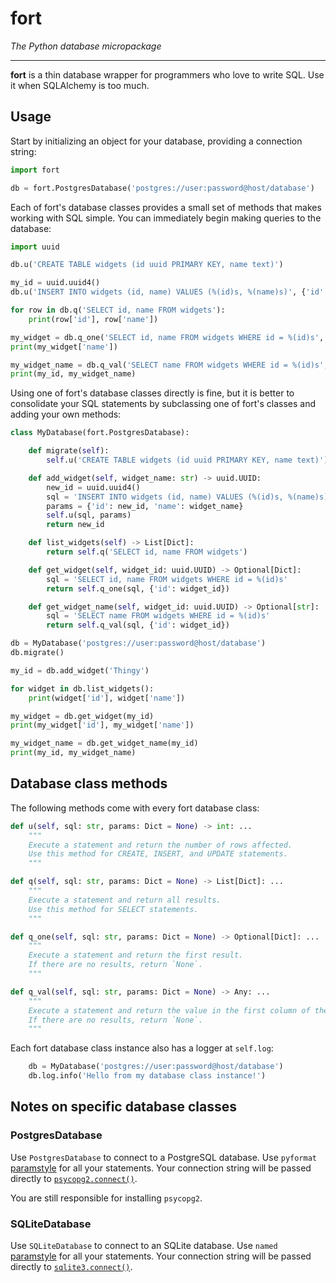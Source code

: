 # fort

*The Python database micropackage*

-----

**fort** is a thin database wrapper for programmers who love to write SQL. Use it when SQLAlchemy is too much.

## Usage

Start by initializing an object for your database, providing a connection string:

```python
import fort

db = fort.PostgresDatabase('postgres://user:password@host/database')
```

Each of fort's database classes provides a small set of methods that makes working with SQL simple. You can immediately
begin making queries to the database:

```python
import uuid

db.u('CREATE TABLE widgets (id uuid PRIMARY KEY, name text)')

my_id = uuid.uuid4()
db.u('INSERT INTO widgets (id, name) VALUES (%(id)s, %(name)s)', {'id': my_id, 'name': 'Thingy'})

for row in db.q('SELECT id, name FROM widgets'):
    print(row['id'], row['name'])

my_widget = db.q_one('SELECT id, name FROM widgets WHERE id = %(id)s', {'id': my_id})
print(my_widget['name'])

my_widget_name = db.q_val('SELECT name FROM widgets WHERE id = %(id)s', {'id': my_id})
print(my_id, my_widget_name)
```

Using one of fort's database classes directly is fine, but it is better to consolidate your SQL statements by
subclassing one of fort's classes and adding your own methods:

```python
class MyDatabase(fort.PostgresDatabase):

    def migrate(self):
        self.u('CREATE TABLE widgets (id uuid PRIMARY KEY, name text)')

    def add_widget(self, widget_name: str) -> uuid.UUID:
        new_id = uuid.uuid4()
        sql = 'INSERT INTO widgets (id, name) VALUES (%(id)s, %(name)s)'
        params = {'id': new_id, 'name': widget_name}
        self.u(sql, params)
        return new_id

    def list_widgets(self) -> List[Dict]:
        return self.q('SELECT id, name FROM widgets')

    def get_widget(self, widget_id: uuid.UUID) -> Optional[Dict]:
        sql = 'SELECT id, name FROM widgets WHERE id = %(id)s'
        return self.q_one(sql, {'id': widget_id})

    def get_widget_name(self, widget_id: uuid.UUID) -> Optional[str]:
        sql = 'SELECT name FROM widgets WHERE id = %(id)s'
        return self.q_val(sql, {'id': widget_id})

db = MyDatabase('postgres://user:password@host/database')
db.migrate()

my_id = db.add_widget('Thingy')

for widget in db.list_widgets():
    print(widget['id'], widget['name'])

my_widget = db.get_widget(my_id)
print(my_widget['id'], my_widget['name'])

my_widget_name = db.get_widget_name(my_id)
print(my_id, my_widget_name)
```

## Database class methods

The following methods come with every fort database class:

```python
def u(self, sql: str, params: Dict = None) -> int: ...
    """
    Execute a statement and return the number of rows affected.
    Use this method for CREATE, INSERT, and UPDATE statements.
    """

def q(self, sql: str, params: Dict = None) -> List[Dict]: ...
    """
    Execute a statement and return all results.
    Use this method for SELECT statements.
    """

def q_one(self, sql: str, params: Dict = None) -> Optional[Dict]: ...
    """
    Execute a statement and return the first result.
    If there are no results, return `None`.
    """

def q_val(self, sql: str, params: Dict = None) -> Any: ...
    """
    Execute a statement and return the value in the first column of the first result.
    If there are no results, return `None`.
    """
```

Each fort database class instance also has a logger at `self.log`:

```python
    db = MyDatabase('postgres://user:password@host/database')
    db.log.info('Hello from my database class instance!')
```

## Notes on specific database classes

### PostgresDatabase

Use `PostgresDatabase` to connect to a PostgreSQL database. Use `pyformat` [paramstyle][a] for all your statements.
Your connection string will be passed directly to [`psycopg2.connect()`][b].

You are still responsible for installing `psycopg2`.

### SQLiteDatabase

Use `SQLiteDatabase` to connect to an SQLite database. Use `named` [paramstyle][a] for all your statements. Your
connection string will be passed directly to [`sqlite3.connect()`][c].

[a]: https://www.python.org/dev/peps/pep-0249/#paramstyle
[b]: http://initd.org/psycopg/docs/module.html#psycopg2.connect
[c]: https://docs.python.org/3/library/sqlite3.html#sqlite3.connect
